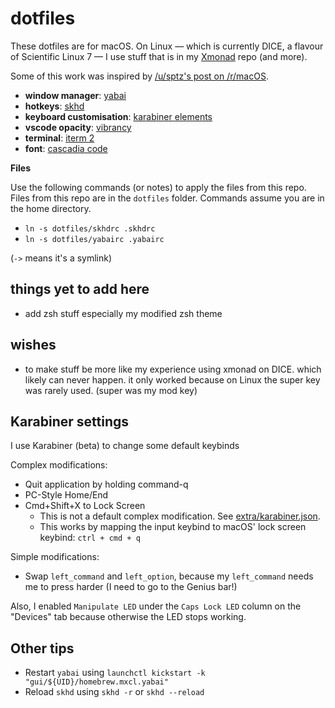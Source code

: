 # dotfiles

These dotfiles are for macOS. On Linux — which is currently DICE, a flavour of Scientific Linux 7 — I use stuff that is in my [Xmonad](https://github.com/qaisjp/xmonad) repo (and more).

Some of this work was inspired by [/u/sptz's post on /r/macOS](https://www.reddit.com/r/MacOS/comments/evk0pu/yabai_twm_for_macos/).

* **window manager**: [yabai](https://github.com/koekeishiya/yabai)
* **hotkeys**: [skhd](https://github.com/koekeishiya/skhd)
* **keyboard customisation**: [karabiner elements](https://github.com/pqrs-org/Karabiner-Elements)
* **vscode opacity**: [vibrancy](https://github.com/EYHN/vscode-vibrancy)
* **terminal**: [iterm 2](https://iterm2.com/)
* **font**: [cascadia code](https://github.com/microsoft/cascadia-code)

**Files**

Use the following commands (or notes) to apply the files from this repo. Files from this repo are in the `dotfiles` folder. Commands assume you are in the home directory.

- `ln -s dotfiles/skhdrc .skhdrc`
- `ln -s dotfiles/yabairc .yabairc`

(`->` means it's a symlink)

## things yet to add here

- add zsh stuff especially my modified zsh theme

## wishes

- to make stuff be more like my experience using xmonad on DICE. which likely can never happen. it only worked because on Linux the super key was rarely used. (super was my mod key)

## Karabiner settings

I use Karabiner (beta) to change some default keybinds

Complex modifications:

- Quit application by holding command-q
- PC-Style Home/End
- Cmd+Shift+X to Lock Screen
    - This is not a default complex modification. See [extra/karabiner.json](extra/karabiner.json).
    - This works by mapping the input keybind to macOS' lock screen keybind: `ctrl + cmd + q`

Simple modifications:

- Swap `left_command` and `left_option`, because my `left_command` needs me to press harder (I need to go to the Genius bar!)

Also, I enabled `Manipulate LED` under the `Caps Lock LED` column on the "Devices" tab because otherwise the LED stops working.

## Other tips

- Restart `yabai` using `launchctl kickstart -k "gui/${UID}/homebrew.mxcl.yabai"`
- Reload `skhd` using `skhd -r` or `skhd --reload`
